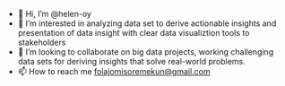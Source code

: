 - 👋 Hi, I’m @helen-oy
- 👀 I’m interested in analyzing data set to derive actionable insights and presentation of data insight with clear data visualiztion tools to stakeholders
- 💞️ I’m looking to collaborate on big data projects, working challenging data sets for deriving insights that solve real-world problems.
- 📫 How to reach me folajomisoremekun@gmail.com

<!---
helen-oy/helen-oy is a ✨ special ✨ repository because its `README.md` (this file) appears on your GitHub profile.
You can click the Preview link to take a look at your changes.
--->
